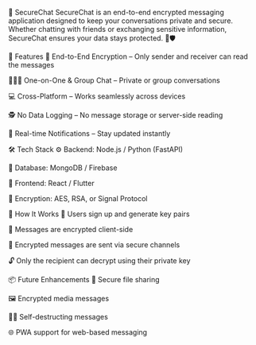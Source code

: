 🔐 SecureChat
SecureChat is an end-to-end encrypted messaging application designed to keep your conversations private and secure. Whether chatting with friends or exchanging sensitive information, SecureChat ensures your data stays protected. 💬🛡️

🚀 Features
🔐 End-to-End Encryption – Only sender and receiver can read the messages

🧑‍🤝‍🧑 One-on-One & Group Chat – Private or group conversations

💻 Cross-Platform – Works seamlessly across devices

🕵️ No Data Logging – No message storage or server-side reading

🔔 Real-time Notifications – Stay updated instantly

🛠️ Tech Stack
⚙️ Backend: Node.js / Python (FastAPI)

💾 Database: MongoDB / Firebase

📱 Frontend: React / Flutter

🔐 Encryption: AES, RSA, or Signal Protocol

🧪 How It Works
🧾 Users sign up and generate key pairs

🔐 Messages are encrypted client-side

📡 Encrypted messages are sent via secure channels

🔓 Only the recipient can decrypt using their private key

📦 Future Enhancements
📁 Secure file sharing

🖼️ Encrypted media messages

🧑‍💻 Self-destructing messages

🌐 PWA support for web-based messaging
